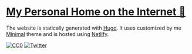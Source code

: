 # [My Personal Home on the Internet 🏡](https://www.nikitavoloboev.xyz/)

The website is statically generated with [Hugo](https://github.com/gohugoio/hugo). It uses customized by me [Minimal](https://github.com/calintat/minimal) theme and is hosted using [Netlify](https://www.netlify.com).

[![CC0](https://img.shields.io/badge/license-CC0-0a0a0a.svg?style=flat&colorA=0a0a0a)](https://creativecommons.org/publicdomain/zero/1.0/) [![Twitter](http://bit.ly/nikitatweet)](https://twitter.com/nikitavoloboev)
